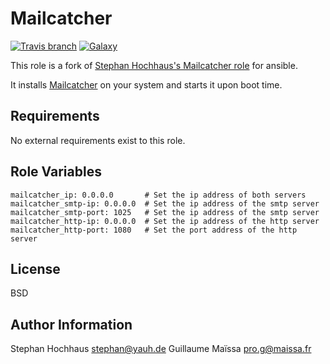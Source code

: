 Mailcatcher
========
[![Travis branch](https://img.shields.io/travis/GMaissa/ansible-role-mailcatcher/master.svg)](https://travis-ci.org/GMaissa/ansible-role-mailcatcher)
[![Galaxy](http://img.shields.io/badge/galaxy-GMaissa.mailcatcher-blue.svg?style=flat)](https://galaxy.ansible.com/list#/roles/3686)

This role is a fork of [Stephan Hochhaus's Mailcatcher role](https://github.com/yauh/role-mailcatcher) for ansible.

It installs [Mailcatcher](http://mailcatcher.me) on your system and starts it upon boot time.

Requirements
------------

No external requirements exist to this role.

Role Variables
--------------

    mailcatcher_ip: 0.0.0.0       # Set the ip address of both servers
    mailcatcher_smtp-ip: 0.0.0.0  # Set the ip address of the smtp server
    mailcatcher_smtp-port: 1025   # Set the ip address of the smtp server
    mailcatcher_http-ip: 0.0.0.0  # Set the ip address of the http server
    mailcatcher_http-port: 1080   # Set the port address of the http server


License
-------

BSD

Author Information
------------------

Stephan Hochhaus <stephan@yauh.de>
Guillaume Maïssa <pro.g@maissa.fr>

